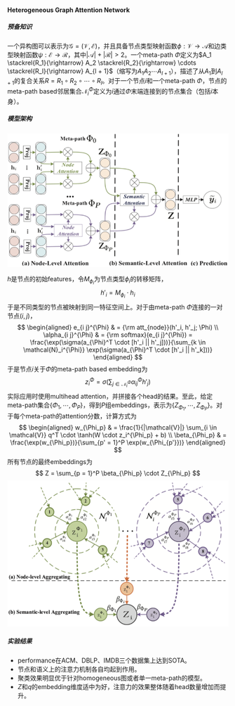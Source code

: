 #### Heterogeneous Graph Attention Network

##### 预备知识

一个异构图可以表示为$\mathcal{G} = (\mathcal{V}, \mathcal{E})$，并且具备节点类型映射函数$\phi: \mathcal{V} \rightarrow \mathcal{A}$和边类型映射函数$\psi: \mathcal{E} \rightarrow \mathcal{R}$，其中$|\mathcal{A}| + |\mathcal{R}| > 2$。一个meta-path $\Phi$定义为$A_1 \stackrel{R_1}{\rightarrow} A_2 \stackrel{R_2}{\rightarrow} \cdots \stackrel{R_l}{\rightarrow} A_{l + 1}$（缩写为$A_1 A_2 \cdots A_{l + 1}$），描述了从$A_1$到$A_{l + 1}$的复合关系$R = R_1 \circ R_2 \circ \cdots \circ R_l$。对于一个节点$i$和一个meta-path $\Phi$，节点的meta-path based邻居集合$\mathcal{N}_i^{\Phi}$定义为$i$通过$\Phi$末端连接到的节点集合（包括$i$本身）。

##### 模型架构

![model](asset/model.png)

$h$是节点的初始features，令$M_{\phi_i}$为节点类型$\phi_i$的转移矩阵，
$$
h'_i = M_{\phi_i} \cdot h_i
$$
于是不同类型的节点被映射到同一特征空间上。对于由meta-path $\Phi$连接的一对节点$(i, j)$，
$$
\begin{aligned}
e_{i j}^{\Phi} & = {\rm att_{node}}(h'_i, h'_j; \Phi) \\
\alpha_{i j}^{\Phi} & = {\rm softmax}(e_{i j}^{\Phi}) = \frac{\exp(\sigma(a_{\Phi}^T \cdot [h'_i || h'_j]))}{\sum_{k \in \mathcal{N}_i^{\Phi}} \exp(\sigma(a_{\Phi}^T \cdot [h'_i || h'_k]))}
\end{aligned}
$$
于是节点$i$关于$\Phi$的meta-path based embedding为
$$
z_i^{\Phi} = \sigma(\sum_{j \in \mathcal{N}_i^{\Phi}} \alpha_{i j}^{\Phi} h'_j)
$$
实际应用时使用multihead attention，并拼接各个head的结果。至此，给定meta-path集合$\{\Phi_1, \cdots, \Phi_P\}$，得到$P$组embeddings，表示为$\{Z_{\Phi_1}, \cdots, Z_{\Phi_P}\}$。对于每个meta-path的attention分数，计算方式为
$$
\begin{aligned}
w_{\Phi_p} & = \frac{1}{|\mathcal{V}|} \sum_{i \in \mathcal{V}} q^T \cdot \tanh(W \cdot z_i^{\Phi_p} + b) \\
\beta_{\Phi_p} & = \frac{\exp(w_{\Phi_p})}{\sum_{p' = 1}^P \exp(w_{\Phi_{p'}})}
\end{aligned}
$$
所有节点的最终embeddings为
$$
Z = \sum_{p = 1}^P \beta_{\Phi_p} \cdot Z_{\Phi_p}
$$
![aggregate](asset/aggregate.png)

##### 实验结果

* performance在ACM、DBLP、IMDB三个数据集上达到SOTA。
* 节点和语义上的注意力机制各自均起到作用。
* 聚类效果明显优于针对homogeneous图或者单一meta-path的模型。
* $Z$和$q$的embedding维度适中为好，注意力的效果整体随着head数量增加而提升。
